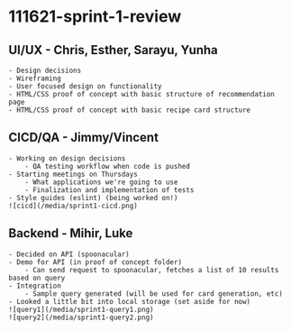 # 111621-sprint-1-review

## UI/UX - Chris, Esther, Sarayu, Yunha
	- Design decisions
	- Wireframing
	- User focused design on functionality
	- HTML/CSS proof of concept with basic structure of recommendation page
	- HTML/CSS proof of concept with basic recipe card structure

## CICD/QA - Jimmy/Vincent
	- Working on design decisions
		- QA testing workflow when code is pushed
	- Starting meetings on Thursdays
		- What applications we're going to use
		- Finalization and implementation of tests
	- Style guides (eslint) (being worked on!)
	![cicd](/media/sprint1-cicd.png)
	
## Backend - Mihir, Luke
	- Decided on API (spoonacular)
	- Demo for API (in proof of concept folder)
		- Can send request to spoonacular, fetches a list of 10 results based on query
	- Integration
		- Sample query generated (will be used for card generation, etc)
	- Looked a little bit into local storage (set aside for now)
	![query1](/media/sprint1-query1.png)
	![query2](/media/sprint1-query2.png)
	
